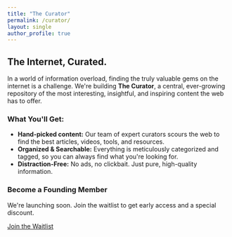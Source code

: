 ```yaml
---
title: "The Curator"
permalink: /curator/
layout: single
author_profile: true
---
```


## The Internet, Curated.

In a world of information overload, finding the truly valuable gems on the internet is a challenge. We're building **The Curator**, a central, ever-growing repository of the most interesting, insightful, and inspiring content the web has to offer.

### What You'll Get:

*   **Hand-picked content:** Our team of expert curators scours the web to find the best articles, videos, tools, and resources.
*   **Organized & Searchable:** Everything is meticulously categorized and tagged, so you can always find what you're looking for.
*   **Distraction-Free:** No ads, no clickbait. Just pure, high-quality information.

### Become a Founding Member

We're launching soon. Join the waitlist to get early access and a special discount.

<a href="#" class="btn btn--success">Join the Waitlist</a>
